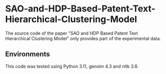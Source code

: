 # SAO-and-HDP-Based-Patent-Text-Hierarchical-Clustering-Model
The source code of the paper "SAO and HDP Based Patent Text Hierarchical Clustering Model" only provides part of the experimental data.
## Environments
This code was tested using Python 3.11, gensim 4.3 and nltk 3.8.
